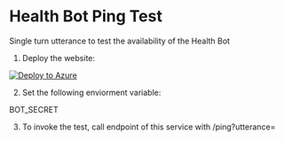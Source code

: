 # Health Bot Ping Test

Single turn utterance to test the availability of the Health Bot

1. Deploy the website:

[![Deploy to Azure][Deploy Button]][Deploy Node/GetConversationMembers]

[Deploy Button]: https://azuredeploy.net/deploybutton.png
[Deploy Node/GetConversationMembers]: https://azuredeploy.net

2. Set the following enviorment variable:

BOT_SECRET

3. To invoke the test, call endpoint of this service with /ping?utterance=<utterance>